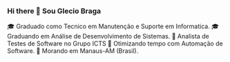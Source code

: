 ### Hi there 👋 Sou Glecio Braga 

<!--
**gleciobraga/gleciobraga** is a ✨ _special_ ✨ repository because its `README.md` (this file) appears on your GitHub profile.

Here are some ideas to get you started:

- 🔭 I’m currently working on ...
- 🌱 I’m currently learning ...
- 👯 I’m looking to collaborate on ...
- 🤔 I’m looking for help with ...
- 💬 Ask me about ...
- 📫 How to reach me: ...
- 😄 Pronouns: ...
- ⚡ Fun fact: ...
-->
🎓 Graduado como Tecnico em Manutenção e Suporte em Informatica.
🎓 Graduando em Análise de Desenvolvimento de Sistemas.
💼 Analista de Testes de Software no Grupo ICTS
🤖 Otimizando tempo com Automação de Software.
📍  Morando em Manaus-AM (Brasil).
